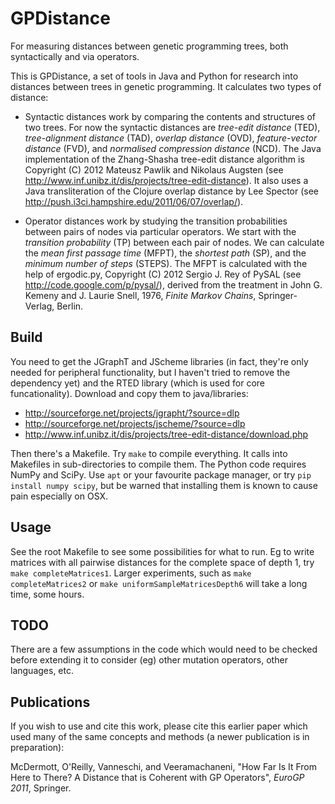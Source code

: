 GPDistance
==========

For measuring distances between genetic programming trees, both syntactically and via operators.

This is GPDistance, a set of tools in Java and Python for research
into distances between trees in genetic programming. It calculates two
types of distance: 

* Syntactic distances work by comparing the contents and structures of
  two trees. For now the syntactic distances are *tree-edit distance*
  (TED), *tree-alignment distance* (TAD), *overlap distance* (OVD),
  *feature-vector distance* (FVD), and *normalised compression
  distance* (NCD). The Java implementation of the Zhang-Shasha
  tree-edit distance algorithm is Copyright (C) 2012 Mateusz Pawlik
  and Nikolaus Augsten (see
  http://www.inf.unibz.it/dis/projects/tree-edit-distance). It also
  uses a Java transliteration of the Clojure overlap distance by Lee
  Spector (see http://push.i3ci.hampshire.edu/2011/06/07/overlap/).

* Operator distances work by studying the transition probabilities
  between pairs of nodes via particular operators. We start with the
  *transition probability* (TP) between each pair of nodes. We can
  calculate the *mean first passage time* (MFPT), the *shortest path*
  (SP), and the *minimum number of steps* (STEPS). The MFPT is
  calculated with the help of ergodic.py, Copyright (C) 2012 Sergio
  J. Rey of PySAL (see http://code.google.com/p/pysal/), derived from
  the treatment in John G. Kemeny and J. Laurie Snell, 1976, *Finite
  Markov Chains*, Springer-Verlag, Berlin.


Build
-----

You need to get the JGraphT and JScheme libraries (in fact, they're
only needed for peripheral functionality, but I haven't tried to
remove the dependency yet) and the RTED library (which is used for
core funcationality). Download and copy them to java/libraries:

* http://sourceforge.net/projects/jgrapht/?source=dlp
* http://sourceforge.net/projects/jscheme/?source=dlp
* http://www.inf.unibz.it/dis/projects/tree-edit-distance/download.php

Then there's a Makefile. Try `make` to compile everything. It calls
into Makefiles in sub-directories to compile them. The Python code
requires NumPy and SciPy. Use `apt` or your favourite package manager,
or try `pip install numpy scipy`, but be warned that installing them
is known to cause pain especially on OSX.


Usage
-----

See the root Makefile to see some possibilities for what to run. Eg to
write matrices with all pairwise distances for the complete space of
depth 1, try `make completeMatrices1`. Larger experiments, such as
`make completeMatrices2` or `make uniformSampleMatricesDepth6` will
take a long time, some hours.


TODO
----

There are a few assumptions in the code which would need to be checked
before extending it to consider (eg) other mutation operators, other
languages, etc.


Publications
------------

If you wish to use and cite this work, please cite this earlier paper
which used many of the same concepts and methods (a newer publication
is in preparation):

McDermott, O'Reilly, Vanneschi, and Veeramachaneni, "How Far Is It
From Here to There? A Distance that is Coherent with GP Operators",
*EuroGP 2011*, Springer.

